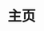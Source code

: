 ---
layout: home
title: 主页
titleTemplate: Sakurairo主题周边网站

hero:
  text: Sakurairo
  tagline: 主题 2.5 版本更新 现已发布
  image:
    src: https://s.nmxc.ltd/sakurairo_wiki/icon.png
    alt: Sakurairo
  actions:
    - theme: brand
      text: 快速开始
      link: /Guide/
    - theme: alt
      text: 在 Github 上查看
      link: https://github.com/mirai-mamori/Sakurairo
features:
  - icon: ⚡️
    title: 全新视觉体验
    details: 全新的 Glaze Design 设计语言，不仅带来统一的样式体验，更有深色模式3.0及全新视觉资源管理
  - icon: 🖖
    title: 高速跃进
    details: 新任资源托管商又拍云带来稳定快速的访问体验
  - icon: 🛠️
    title: 追加功能
    details: 新增 BiliBili 收藏模板 MyAnimeList 追番模板
---